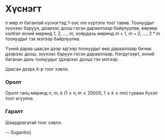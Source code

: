 Хүснэгт
=======
$n$ мөр $m$ багантай хүснэгтэд $1$-ээс $nm$ хүртэлх тоог тавив. Тоонуудыг зүүнээс баруун, дээрээс доош гэсэн дарааллаар байрлуулав, өөрөөр хэлбэл эхний мөрөнд $1$, $2$, $...$, $m$, хоёрдахь мөрөнд $m + 1$, $m + 2$, $...$, $2 * m$ тоонуудыг гэх мэтээр байрлуулна.

Үүний дараа цаасан дээр эдгээр тоонуудыг өөр дарааллаар бичив: дээрээс доош, зүүнээс баруун гэсэн дарааллаар. Нэгдүгээрт, эхний баганан дахь тоонуудыг (дээрээс доош) гэх мэтээр.

Цаасан дээрх $k$-р тоог хэвлэ.

### Оролт
Оролт ганц мөрөнд $n$, $m$, $k$ ($1 ≤ n, m ≤ 20000$, $1 ≤ k ≤ nm$) гурван бүхэл тоог агуулна.

### Гаралт
Шаардлагатай тоог хэвлэ.

-- Sugardorj
